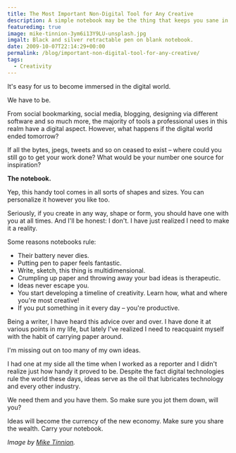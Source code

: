 ```yaml
---
title: The Most Important Non-Digital Tool for Any Creative
description: A simple notebook may be the thing that keeps you sane in a crowded digital world.
featuredimg: true
image: mike-tinnion-3ym6i13Y9LU-unsplash.jpg
imgalt: Black and silver retractable pen on blank notebook.
date: 2009-10-07T22:14:29+00:00
permalink: /blog/important-non-digital-tool-for-any-creative/
tags:
  - Creativity
---
```


It's easy for us to become immersed in the digital world.

We have to be.

From social bookmarking, social media, blogging, designing via different software and so much more, the majority of tools a professional uses in this realm have a digital aspect. However, what happens if the digital world ended tomorrow?

If all the bytes, jpegs, tweets and so on ceased to exist – where could you still go to get your work done? What would be your number one source for inspiration?

**The notebook.**

Yep, this handy tool comes in all sorts of shapes and sizes. You can personalize it however you like too.

Seriously, if you create in any way, shape or form, you should have one with you at all times. And I'll be honest: I don't. I have just realized I need to make it a reality.

Some reasons notebooks rule:

  * Their battery never dies.
  * Putting pen to paper feels fantastic.
  * Write, sketch, this thing is multidimensional.
  * Crumpling up paper and throwing away your bad ideas is therapeutic.
  * Ideas never escape you.
  * You start developing a timeline of creativity. Learn how, what and where you're most creative!
  * If you put something in it every day – you're productive.

Being a writer, I have heard this advice over and over. I have done it at various points in my life, but lately I've realized I need to reacquaint myself with the habit of carrying paper around.

I'm missing out on too many of my own ideas.

I had one at my side all the time when I worked as a reporter and I didn't realize just how handy it proved to be. Despite the fact digital technologies rule the world these days, ideas serve as the oil that lubricates technology and every other industry.

We need them and you have them. So make sure you jot them down, will you?

Ideas will become the currency of the new economy. Make sure you share the wealth. Carry your notebook.

_Image by [Mike Tinnion](https://unsplash.com/photos/3ym6i13Y9LU)._
